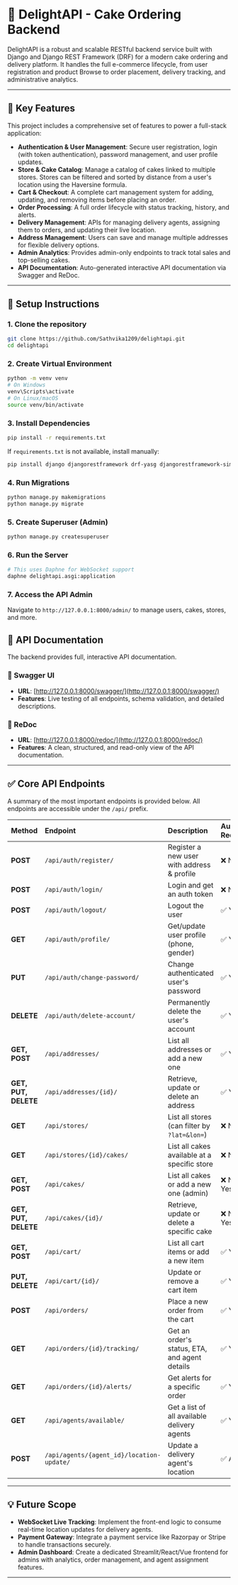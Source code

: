 # 🎂 DelightAPI - Cake Ordering Backend

DelightAPI is a robust and scalable RESTful backend service built with Django and Django REST Framework (DRF) for a modern cake ordering and delivery platform. It handles the full e-commerce lifecycle, from user registration and product Browse to order placement, delivery tracking, and administrative analytics.

-----

## 🚀 Key Features

This project includes a comprehensive set of features to power a full-stack application:

  * **Authentication & User Management**: Secure user registration, login (with token authentication), password management, and user profile updates.
  * **Store & Cake Catalog**: Manage a catalog of cakes linked to multiple stores. Stores can be filtered and sorted by distance from a user's location using the Haversine formula.
  * **Cart & Checkout**: A complete cart management system for adding, updating, and removing items before placing an order.
  * **Order Processing**: A full order lifecycle with status tracking, history, and alerts.
  * **Delivery Management**: APIs for managing delivery agents, assigning them to orders, and updating their live location.
  * **Address Management**: Users can save and manage multiple addresses for flexible delivery options.
  * **Admin Analytics**: Provides admin-only endpoints to track total sales and top-selling cakes.
  * **API Documentation**: Auto-generated interactive API documentation via Swagger and ReDoc.

-----

## 🔧 Setup Instructions

### 1\. Clone the repository

```bash
git clone https://github.com/Sathvika1209/delightapi.git
cd delightapi
```

### 2\. Create Virtual Environment

```bash
python -m venv venv
# On Windows
venv\Scripts\activate 
# On Linux/macOS
source venv/bin/activate 
```

### 3\. Install Dependencies

```bash
pip install -r requirements.txt
```

If `requirements.txt` is not available, install manually:

```bash
pip install django djangorestframework drf-yasg djangorestframework-simplejwt daphne channels
```

### 4\. Run Migrations

```bash
python manage.py makemigrations
python manage.py migrate
```

### 5\. Create Superuser (Admin)

```bash
python manage.py createsuperuser
```

### 6\. Run the Server

```bash
# This uses Daphne for WebSocket support
daphne delightapi.asgi:application
```

### 7\. Access the API Admin

Navigate to `http://127.0.0.1:8000/admin/` to manage users, cakes, stores, and more.

## 📘 API Documentation

The backend provides full, interactive API documentation.

### 🔗 Swagger UI

  - **URL**: [http://127.0.0.1:8000/swagger/](http://127.0.0.1:8000/swagger/)
  - **Features**: Live testing of all endpoints, schema validation, and detailed descriptions.

### 📕 ReDoc

  - **URL**: [http://127.0.0.1:8000/redoc/](http://127.0.0.1:8000/redoc/)
  - **Features**: A clean, structured, and read-only view of the API documentation.

-----

## ✅ Core API Endpoints

A summary of the most important endpoints is provided below. All endpoints are accessible under the `/api/` prefix.

| Method | Endpoint | Description | Auth Required |
| :--- | :--- | :--- | :--- |
| **POST** | `/api/auth/register/` | Register a new user with address & profile | ❌ No |
| **POST** | `/api/auth/login/` | Login and get an auth token | ❌ No |
| **POST** | `/api/auth/logout/` | Logout the user | ✅ Yes |
| **GET** | `/api/auth/profile/` | Get/update user profile (phone, gender) | ✅ Yes |
| **PUT** | `/api/auth/change-password/` | Change authenticated user's password | ✅ Yes |
| **DELETE** | `/api/auth/delete-account/` | Permanently delete the user's account | ✅ Yes |
| **GET, POST** | `/api/addresses/` | List all addresses or add a new one | ✅ Yes |
| **GET, PUT, DELETE** | `/api/addresses/{id}/` | Retrieve, update or delete an address | ✅ Yes |
| **GET** | `/api/stores/` | List all stores (can filter by `?lat=&lon=`) | ❌ No |
| **GET** | `/api/stores/{id}/cakes/` | List all cakes available at a specific store | ❌ No |
| **GET, POST** | `/api/cakes/` | List all cakes or add a new one (admin) | ❌ No / ✅ Yes |
| **GET, PUT, DELETE** | `/api/cakes/{id}/` | Retrieve, update or delete a specific cake | ❌ No / ✅ Yes |
| **GET, POST** | `/api/cart/` | List all cart items or add a new item | ✅ Yes |
| **PUT, DELETE** | `/api/cart/{id}/` | Update or remove a cart item | ✅ Yes |
| **POST** | `/api/orders/` | Place a new order from the cart | ✅ Yes |
| **GET** | `/api/orders/{id}/tracking/` | Get an order's status, ETA, and agent details | ✅ Yes |
| **GET** | `/api/orders/{id}/alerts/` | Get alerts for a specific order | ✅ Yes |
| **GET** | `/api/agents/available/` | Get a list of all available delivery agents | ✅ Yes |
| **POST** | `/api/agents/{agent_id}/location-update/` | Update a delivery agent's location | ✅ Admin |

-----

## 💡 Future Scope

  * **WebSocket Live Tracking**: Implement the front-end logic to consume real-time location updates for delivery agents.
  * **Payment Gateway**: Integrate a payment service like Razorpay or Stripe to handle transactions securely.
  * **Admin Dashboard**: Create a dedicated Streamlit/React/Vue frontend for admins with analytics, order management, and agent assignment features.

-----